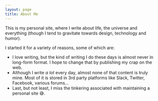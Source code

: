 ```yaml
---
layout: page
title: About Me
---
```


This is my personal site, where I write about life, the universe and everything (though I tend to gravitate towards design, technology and humor).

I started it for a variety of reasons, some of which are:
- I love writing, but the kind of writing I do these days is almost never in long-form format. I hope to change that by publishing my crap on the web.
- Although I write *a lot* every day, almost none of that content is truly mine. Most of it is stored in 3rd party platforms like Slack, Twitter, Facebook, various forums…
- Last, but not least, I miss the tinkering associated with maintaining a personal site 😅.
